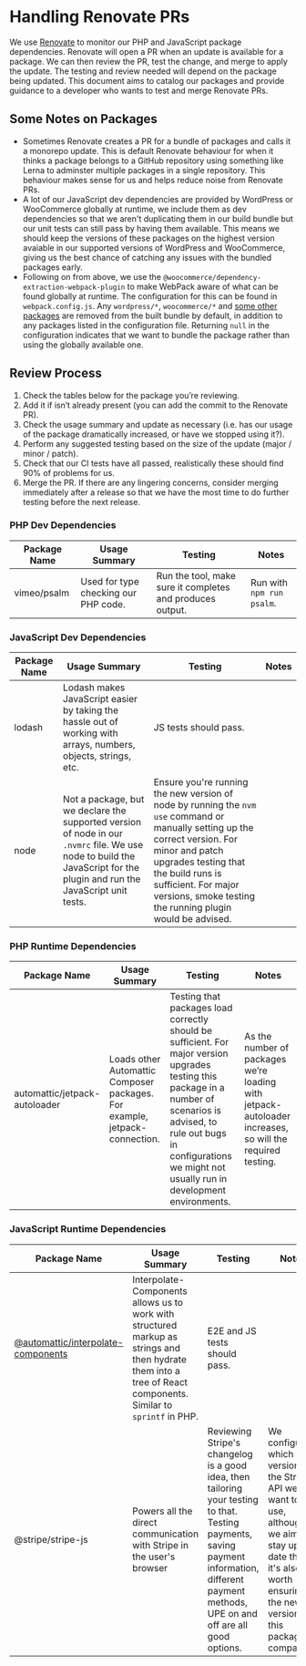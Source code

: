 # Handling Renovate PRs
We use [Renovate](https://github.com/renovatebot/renovate) to monitor our PHP and JavaScript package dependencies.
Renovate will open a PR when an update is available for a package. We can then review the PR, test the change, and
merge to apply the update. The testing and review needed will depend on the package being updated. This document aims
to catalog our packages and provide guidance to a developer who wants to test and merge Renovate PRs.

## Some Notes on Packages
* Sometimes Renovate creates a PR for a bundle of packages and calls it a monorepo update. This is default Renovate
  behaviour for when it thinks a package belongs to a GitHub repository using something like Lerna to adminster multiple
  packages in a single repository. This behaviour makes sense for us and helps reduce noise from Renovate PRs.
* A lot of our JavaScript dev dependencies are provided by WordPress or WooCommerce globally at runtime, we include them
  as dev dependencies so that we aren't duplicating them in our build bundle but our unit tests can still pass by
  having them available. This means we should keep the versions of these packages on the highest version avaiable in our
  supported versions of WordPress and WooCommerce, giving us the best chance of catching any issues with the bundled
  packages early.
* Following on from above, we use the `@woocommerce/dependency-extraction-webpack-plugin` to make WebPack aware of what
  can be found globally at runtime. The configuration for this can be found in `webpack.config.js`. Any `wordpress/*`, `woocommerce/*` and [some other packages](https://www.npmjs.com/package/@woocommerce/dependency-extraction-webpack-plugin) are removed from the built bundle by default, in addition to any packages listed in the configuration file.
  Returning `null` in the configuration indicates that we want to bundle the package rather than using the globally
  available one.

## Review Process
1. Check the tables below for the package you’re reviewing.
2. Add it if isn’t already present (you can add the commit to the Renovate PR).
3. Check the usage summary and update as necessary (i.e. has our usage of the package dramatically increased, or have we
   stopped using it?).
4. Perform any suggested testing based on the size of the update (major / minor / patch).
5. Check that our CI tests have all passed, realistically these should find 90% of problems for us.
6. Merge the PR. If there are any lingering concerns, consider merging immediately after a release so that we have the
   most time to do further testing before the next release.

### PHP Dev Dependencies
| Package Name | Usage Summary | Testing | Notes |
| ------------ | ------------- | ------- | ----- |
| vimeo/psalm  |  Used for type checking our PHP code. | Run the tool, make sure it completes and produces output. | Run with `npm run psalm`. |

### JavaScript Dev Dependencies
| Package Name | Usage Summary | Testing | Notes |
| ------------ | ------------- | ------- | ----- |
| lodash       | Lodash makes JavaScript easier by taking the hassle out of working with arrays, numbers, objects, strings, etc. | JS tests should pass. |  |
| node         | Not a package, but we declare the supported version of node in our `.nvmrc` file. We use node to build the JavaScript for the plugin and run the JavaScript unit tests. | Ensure you're running the new version of node by running the `nvm use` command or manually setting up the correct version. For minor and patch upgrades testing that the build runs is sufficient. For major versions, smoke testing the running plugin would be advised. | |

### PHP Runtime Dependencies
| Package Name | Usage Summary | Testing | Notes |
| ------------ | ------------- | ------- | ----- |
| automattic/jetpack-autoloader | Loads other Automattic Composer packages. For example, jetpack-connection. | Testing that packages load correctly should be sufficient. For major version upgrades testing this package in a number of scenarios is advised, to rule out bugs in configurations we might not usually run in development environments. | As the number of packages we’re loading with jetpack-autoloader increases, so will the required testing. |

### JavaScript Runtime Dependencies
| Package Name | Usage Summary | Testing | Notes |
| ------------ | ------------- | ------- | ----- |
| [@automattic/interpolate-components](https://www.npmjs.com/package/@automattic/interpolate-components) | Interpolate-Components allows us to work with structured markup as strings and then hydrate them into a tree of React components. Similar to `sprintf` in PHP. | E2E and JS tests should pass. |  |
| @stripe/stripe-js | Powers all the direct communication with Stripe in the user's browser | Reviewing Stripe's changelog is a good idea, then tailoring your testing to that. Testing payments, saving payment information, different payment methods, UPE on and off are all good options. | We configure which version of the Stripe API we want to use, although we aim to stay up to date there it's also worth ensuring the new version of this package is compatible. |
